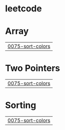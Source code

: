 # leetcode


# Array
|  |
| ------- |
| [0075-sort-colors](https://github.com/Anuj4484/leetcode/tree/master/0075-sort-colors) |
# Two Pointers
|  |
| ------- |
| [0075-sort-colors](https://github.com/Anuj4484/leetcode/tree/master/0075-sort-colors) |
# Sorting
|  |
| ------- |
| [0075-sort-colors](https://github.com/Anuj4484/leetcode/tree/master/0075-sort-colors) |